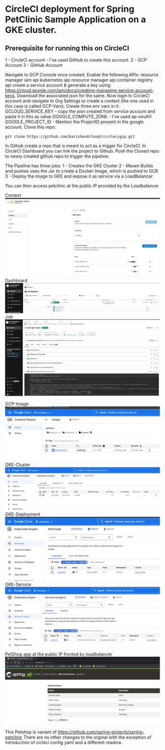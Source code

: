 # CircleCI deployment for Spring PetClinic Sample Application on a GKE cluster.

## Prerequisite for running this on CircleCI
1 - CircleCI account - I've used GitHub to create this account.
2 - GCP Account
3 - GitHub Account

Navigate to GCP Console once created.
 Enable the following APIs:
    resource manager
    iam api
    kubernetes api
    resource manager api
    container registry api
 create a service account & generate a key using: https://cloud.google.com/iam/docs/creating-managing-service-account-keys. Download the associated json for the same. 
Now login to CircleCI account and navigate to Org Settings to create a context (the one used in this case is called GCP-Vars).
Create three env vars in it:
GCLOUD_SERVICE_KEY - copy the json created from service account and paste it in this as value
GOOGLE_COMPUTE_ZONE - I've used ap-south1
GOOGLE_PROJECT_ID - Mention the ProjectID present in the google account.
Clone this repo:
```
git clone https://github.com/barishandcloud/circlecigcp.git
```
In Github create a repo that is meant to act as a trigger for CircleCI.
In CircleCI Dashboard you can link the project to Github.
Push the Cloned repo to newly created github repo to trigger the pipeline.

The Pipeline has three jobs:
1 - Creates the GKE Cluster
2 - Maven Builds and pushes uses the Jar to create a Docker Image, which is pushed to GCR
3 - Deploy the image to GKE and expose it as service via a LoadBalancer

You can then access petclinic at the public IP provided by the Loadbalancer

Context
![CircleCI-Context](png/CircleCI-Context.png)
Dashboard
![CircleCI-Dashboard](png/CircleCI-Dashboard.png)
Job
![CircleCI-Job](png/CircleCI-Job.png)


GCP-Image
![GCP-Image](png/gcp-image-repo.png)
GKE-Cluster
![GCP-Cluster](png/gcp-gke-cluster.png)
GKE-Deployment
![GCP-Deployment](png/gcp-gke-deployment.png)
GKE-Service
![GCP-Service](png/gcp-gke-service.png)

PetShop app at the public IP fronted by loadbalancer
![PetShop](png/petshop.png)

This Petshop is variant of https://github.com/spring-projects/spring-petclinic
There are no other changes to the orginal with the exception of introduction of cicleci config yaml and a different readme.